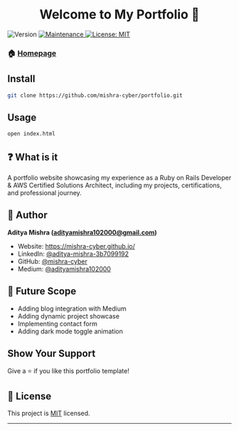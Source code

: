 <h1 align="center">Welcome to My Portfolio 👋</h1>
<p>
  <img alt="Version" src="https://img.shields.io/badge/version-1.0.0-blue.svg?cacheSeconds=2592000" />
  <a href="https://github.com/mishra-cyber/portfolio/graphs/commit-activity" target="_blank">
    <img alt="Maintenance" src="https://img.shields.io/badge/Maintained-yes-blue.svg" />
  </a>
  <a href="https://github.com/mishra-cyber/portfolio/blob/master/LICENSE" target="_blank">
    <img alt="License: MIT" src="https://img.shields.io/github/license/mishra-cyber/portfolio" />
  </a>
</p>

### 🏠 [Homepage](https://mishra-cyber.github.io/)

## Install

```sh
git clone https://github.com/mishra-cyber/portfolio.git
```

## Usage

```sh
open index.html
```

## ❓ What is it

A portfolio website showcasing my experience as a Ruby on Rails Developer & AWS Certified Solutions Architect, including my projects, certifications, and professional journey.

## 👤 Author

**Aditya Mishra (adityamishra102000@gmail.com)**

- Website: https://mishra-cyber.github.io/
- LinkedIn: [@aditya-mishra-3b7099192](https://www.linkedin.com/in/aditya-mishra-3b7099192/)
- GitHub: [@mishra-cyber](https://github.com/mishra-cyber)
- Medium: [@adityamishra102000](https://medium.com/@adityamishra102000)

## 🚀 Future Scope

- Adding blog integration with Medium
- Adding dynamic project showcase
- Implementing contact form
- Adding dark mode toggle animation

## Show Your Support

Give a ⭐️ if you like this portfolio template!

## 📝 License

This project is [MIT](https://github.com/mishra-cyber/portfolio/blob/master/LICENSE) licensed.

---

